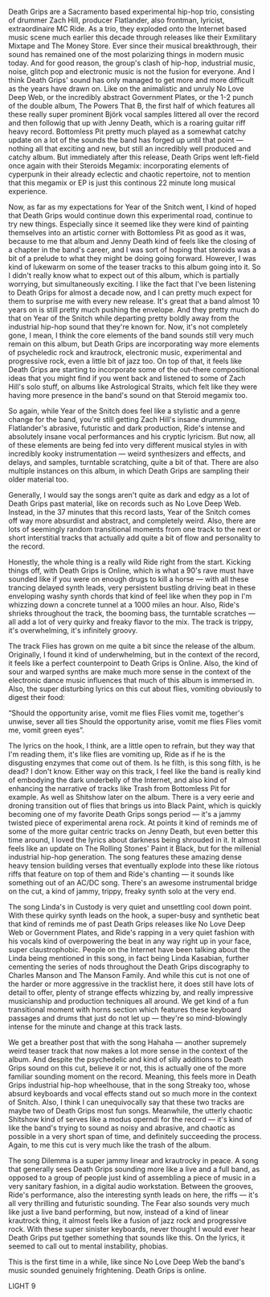 Death Grips are a Sacramento based experimental hip-hop trio, consisting of drummer Zach Hill, producer Flatlander, also frontman, lyricist, extraordinaire MC Ride. As a trio, they exploded onto the Internet based music scene much earlier this decade through releases like their Exmilitary Mixtape and The Money Store. Ever since their musical breakthrough, their sound has remained one of the most polarizing things in modern music today. And for good reason, the group's clash of hip-hop, industrial music, noise, glitch pop and electronic music is not the fusion for everyone. And I think Death Grips' sound has only managed to get more and more difficult as the years have drawn on. Like on the animalistic and unruly No Love Deep Web, or the incredibly abstract Government Plates, or the 1-2 punch of the double album, The Powers That B, the first half of which features all these really super prominent Björk vocal samples littered all over the record and then followig that up with Jenny Death, which is a roaring guitar riff heavy record. Bottomless Pit pretty much played as a somewhat catchy update on a lot of the sounds the band has forged up until that point — nothing all that exciting and new, but still an incredibly well produced and catchy album. But immediately after this release, Death Grips went left-field once again with their Steroids Megamix: incorporating elements of cyperpunk in their already eclectic and chaotic repertoire, not to mention that this megamix or EP is just this continous 22 minute long musical experience.

Now, as far as my expectations for Year of the Snitch went, I kind of hoped that Death Grips would continue down this experimental road, continue to try new things. Especially since it seemed like they were kind of painting themselves into an artistic corner with Bottomless Pit as good as it was, because to me that album and Jenny Death kind of feels like the closing of a chapter in the band's career, and I was sort of hoping that steroids was a bit of a prelude to what they might be doing going forward. However, I was kind of lukewarm on some of the teaser tracks to this album going into it. So I didn't really know what to expect out of this album, which is partially worrying, but simultaneously exciting. I like the fact that I've been listening to Death Grips for almost a decade now, and I can pretty much expect for them to surprise me with every new release. It's great that a band almost 10 years on is still pretty much pushing the envelope. And they pretty much do that on Year of the Snitch while departing pretty boldly away from the industrial hip-hop sound that they're known for. Now, it's not completely gone, I mean, I think the core elements of the band sounds still very much remain on this album, but Death Grips are incorporating way more elements of psycheledic rock and krautrock, electronic music, experimental and progressive rock, even a little bit of jazz too. On top of that, it feels like Death Grips are starting to incorporate some of the out-there compositional ideas that you might find if you went back and listened to some of Zach Hill's solo stuff, on albums like Astrological Straits, which felt like they were having more presence in the band's sound on that Steroid megamix too.

So again, while Year of the Snitch does feel like a stylistic and a genre change for the band, you're still getting Zach Hill's insane drumming, Flatlander's abrasive, futuristic and dark production, Ride's intense and absolutely insane vocal performances and his cryptic lyricism. But now, all of these elements are being fed into very different musical styles in with incredibly kooky instrumentation — weird synthesizers and effects, and delays, and samples, turntable scratching, quite a bit of that. There are also multiple instances on this album, in which Death Grips are sampling their older material too.

Generally, I would say the songs aren't quite as dark and edgy as a lot of Death Grips past material, like on records such as No Love Deep Web. Instead, in the 37 minutes that this record lasts, Year of the Snitch comes off way more absurdist and abstract, and completely weird. Also, there are lots of seemingly random transitional moments from one track to the next or short interstitial tracks that actually add quite a bit of flow and personality to the record.

Honestly, the whole thing is a really wild Ride right from the start. Kicking things off, with Death Grips is Online, which is what a 90's rave must have sounded like if you were on enough drugs to kill a horse — with all these trancing delayed synth leads, very persistent bustling driving beat in these enveloping washy synth chords that kind of feel like when they pop in I'm whizzing down a concrete tunnel at a 1000 miles an hour. Also, Ride's shrieks throughout the track, the booming bass, the turntable scratches — all add a lot of very quirky and freaky flavor to the mix. The track is trippy, it's overwhelming, it's infinitely groovy.

The track Flies has grown on me quite a bit since the release of the album. Originally, I found it kind of underwhelming, but in the context of the record, it feels like a perfect counterpoint to Death Grips is Online. Also, the kind of sour and warped synths are make much more sense in the context of the electronic dance music influences that much of this album is immersed in. Also, the super disturbing lyrics on this cut about flies, vomiting obviously to digest their food:

“Should the opportunity arise, vomit me flies
Flies vomit me, together's unwise, sever all ties
Should the opportunity arise, vomit me flies
Flies vomit me, vomit green eyes”.

The lyrics on the hook, I think, are a little open to refrain, but they way that I'm reading them, it's like flies are vomiting up, Ride as if he is the disgusting enzymes that come out of them. Is he filth, is this song filth, is he dead? I don't know. Either way on this track, I feel like the band is really kind of embodying the dark underbelly of the Internet, and also kind of enhancing the narrative of tracks like Trash from Bottomless Pit for example. As well as Shitshow later on the album. There is a very eerie and droning transition out of flies that brings us into Black Paint, which is quickly becoming one of my favorite Death Grips songs period — it's a jammy twisted piece of experimental arena rock. At points it kind of reminds me of some of the more guitar centric tracks on Jenny Death, but even better this time around, I loved the lyrics about darkness being shrouded in it. It almost feels like an update on The Rolling Stones' Paint it Black, but for the millenial industrial hip-hop generation. The song features these amazing dense heavy tension building verses that eventually explode into these like riotous riffs that feature on top of them and Ride's chanting — it sounds like something out of an AC/DC song. There's an awesome instrumental bridge on the cut, a kind of jammy, trippy, freaky synth solo at the very end.

The song Linda's in Custody is very quiet and unsettling cool down point. With these quirky synth leads on the hook, a super-busy and synthetic beat that kind of reminds me of past Death Grips releases like No Love Deep Web or Government Plates, and Ride's rapping in a very quiet fashion with his vocals kind of overpowering the beat in any way right up in your face, super claustrophobic. People on the Internet have been talking about the Linda being mentioned in this song, in fact being Linda Kasabian, further cementing the series of nods throughout the Death Grips discography to Charles Manson and The Manson Family. And while this cut is not one of the harder or more aggressive in the tracklist here, it does still have lots of detail to offer, plenty of strange effects whizzing by, and really impressive musicianship and production techniques all around. We get kind of a fun transitional moment with horns section which features these keyboard passages and drums that just do not let up — they're so mind-blowingly intense for the minute and change at this track lasts.

We get a breather post that with the song Hahaha — another supremely weird teaser track that now makes a lot more sense in the context of the album. And despite the psychedelic and kind of silly additions to Death Grips sound on this cut, believe it or not, this is actually one of the more familiar sounding moment on the record. Meaning, this feels more in Death Grips industrial hip-hop wheelhouse, that in the song Streaky too, whose absurd keyboards and vocal effects stand out so much more in the context of Snitch. Also, I think I can unequivocally say that these two tracks are maybe two of Death Grips most fun songs. Meanwhile, the utterly chaotic Shitshow kind of serves like a modus operndi for the record — it's kind of like the band's trying to sound as noisy and abrasive, and chaotic as possible in a very short span of time, and definitely succeeding the process. Again, to me this cut is very much like the trash of the album.

The song Dilemma is a super jammy linear and krautrocky in peace. A song that generally sees Death Grips sounding more like a live and a full band, as opposed to a group of people just kind of assembling a piece of music in a very sanitary fashion, in a digital audio workstation. Between the grooves, Ride's performance, also the interesting synth leads on here, the riffs — it's all very thrilling and futuristic sounding. The Fear also sounds very much like just a live band performing, but now, instead of a kind of linear krautrock thing, it almost feels like a fusion of jazz rock and progressive rock. With these super sinister keyboards, never thought I would ever hear Death Grips put tgether something that sounds like this. On the lyrics, it seemed to call out to mental instability, phobias.

This is the first time in a while, like since No Love Deep Web the band's music sounded genuinely frightening. Death Grips is online.

LIGHT 9
